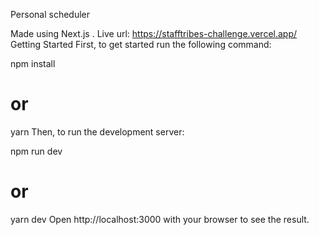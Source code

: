 Personal scheduler

Made using Next.js . Live url: https://stafftribes-challenge.vercel.app/
Getting Started
First, to get started run the following command:

npm install
# or
yarn
Then, to run the development server:

npm run dev
# or
yarn dev
Open http://localhost:3000 with your browser to see the result.
